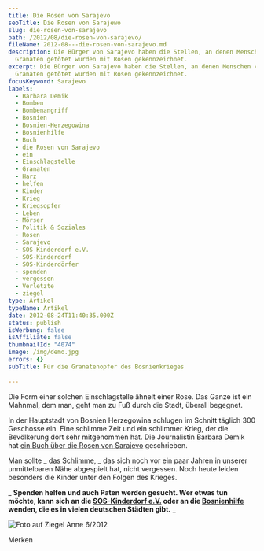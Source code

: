 ```yaml
---
title: Die Rosen von Sarajevo
seoTitle: Die Rosen von Sarajewo
slug: die-rosen-von-sarajevo
path: /2012/08/die-rosen-von-sarajevo/
fileName: 2012-08---die-rosen-von-sarajevo.md
description: Die Bürger von Sarajevo haben die Stellen, an denen Menschen von
  Granaten getötet wurden mit Rosen gekennzeichnet.
excerpt: Die Bürger von Sarajevo haben die Stellen, an denen Menschen von
  Granaten getötet wurden mit Rosen gekennzeichnet.
focusKeyword: Sarajevo
labels:
  - Barbara Demik
  - Bomben
  - Bombenangriff
  - Bosnien
  - Bosnien-Herzegowina
  - Bosnienhilfe
  - Buch
  - die Rosen von Sarajevo
  - ein
  - Einschlagstelle
  - Granaten
  - Harz
  - helfen
  - Kinder
  - Krieg
  - Kriegsopfer
  - Leben
  - Mörser
  - Politik & Soziales
  - Rosen
  - Sarajevo
  - SOS Kinderdorf e.V.
  - SOS-Kinderdorf
  - SOS-Kinderdörfer
  - spenden
  - vergessen
  - Verletzte
  - ziegel
type: Artikel
typeName: Artikel
date: 2012-08-24T11:40:35.000Z
status: publish
isWerbung: false
isAffiliate: false
thumbnailId: "4074"
image: /img/demo.jpg
errors: {}
subTitle: Für die Granatenopfer des Bosnienkrieges
  
---
```


Die Form einer solchen Einschlagstelle ähnelt einer Rose. Das Ganze ist ein
Mahnmal, dem man, geht man zu Fuß durch die Stadt, überall begegnet.

In der Hauptstadt von Bosnien Herzegowina schlugen im Schnitt täglich 300
Geschosse ein. Eine schlimme Zeit und ein schlimmer Krieg, der die Bevölkerung
dort sehr mitgenommen hat. Die Journalistin Barbara Demik hat
[ein Buch über die Rosen von Sarajevo](http://www.amazon.de/Die-Rosen-von-Sarajevo-Geschichte/dp/3426275872)
geschrieben.

Man sollte _ [das Schlimme](http://de.wikipedia.org/wiki/Bosnienkrieg), _ das
sich noch vor ein paar Jahren in unserer unmittelbaren Nähe abgespielt hat,
nicht vergessen. Noch heute leiden besonders die Kinder unter den Folgen des
Krieges.

_ **Spenden helfen und auch Paten werden gesucht. Wer etwas tun möchte, kann
sich an die
[SOS-Kinderdorf e.V.](http://www.sos-kinderdorf.de/bosnien_herzegowina.html)
oder an die
[Bosnienhilfe](http://www.muenchen-international.de/akteure/a-z/bosnienhilfe-solln/)
wenden, die es in vielen deutschen Städten gibt.** _

![](http://cardamonchai.com/wp-content/uploads/2012/08/mg_01961-640x439.jpg "Foto auf Ziegel Anne 6/2012")

Merken

  